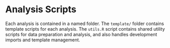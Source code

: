 # Analysis Scripts

Each analysis is contained in a named folder. The `template/` folder contains
template scripts for each analysis. The `utils.R` script contains shared utility
scripts for data preparation and analysis, and also handles development imports
and template management.
